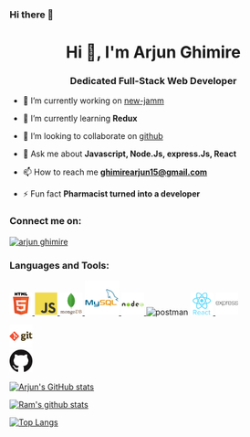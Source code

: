 ### Hi there 👋
<h1 align="center">Hi 👋, I'm Arjun Ghimire</h1>
<h3 align="center">Dedicated Full-Stack Web Developer</h3>

- 🔭 I’m currently working on [new-jamm](https://github.com/ghimirear/new-jamm)


- 🌱 I’m currently learning **Redux**

- 👯 I’m looking to collaborate on [github](https://github.com/ghimirear)


- 💬 Ask me about **Javascript, Node.Js, express.Js, React**

- 📫 How to reach me **ghimirearjun15@gmail.com**

- ⚡ Fun fact **Pharmacist turned into a developer**

<h3 align="left">Connect me on:</h3> 
<p align="left">
<a href="https://www.linkedin.com/in/arjun-ghimire/" target="blank"><img align="center" src="https://cdn.jsdelivr.net/npm/simple-icons@3.0.1/icons/linkedin.svg" alt="arjun ghimire" height="30" width="40" hex="#0e76a8" /></a>


</p>

<h3 align="left">Languages and Tools:</h3>
<p> <a href="https://www.w3.org/html/" target="_blank"> <img src="https://raw.githubusercontent.com/devicons/devicon/master/icons/html5/html5-original-wordmark.svg" alt="html5" width="40" height="40"/> </a>
<a href="https://developer.mozilla.org/en-US/docs/Web/JavaScript" target="_blank"> <img src="https://raw.githubusercontent.com/devicons/devicon/master/icons/javascript/javascript-original.svg" alt="javascript" width="40" height="40"/>
 <a href="https://www.mongodb.com/" target="_blank"> <img src="https://raw.githubusercontent.com/devicons/devicon/master/icons/mongodb/mongodb-original-wordmark.svg" alt="mongodb" width="40" height="40" margin="10"/> </a> <a href="https://www.mysql.com/" target="_blank"> <img src="https://raw.githubusercontent.com/devicons/devicon/master/icons/mysql/mysql-original-wordmark.svg" alt="mysql" width="60" height="60" margin="10"/> </a>
  <a href="https://nodejs.org" target="_blank"> <img src="https://raw.githubusercontent.com/devicons/devicon/master/icons/nodejs/nodejs-original-wordmark.svg" alt="nodejs" width="40" height="40"/> </a
    <a href="https://postman.com" target="_blank"> <img src="https://www.vectorlogo.zone/logos/getpostman/getpostman-icon.svg" alt="postman" width="40" height="40" margin="10"/> </a>
  <a href="https://reactjs.org/" target="_blank"> <img src="https://raw.githubusercontent.com/devicons/devicon/master/icons/react/react-original-wordmark.svg" alt="react" width="40" height="40"/> </a>
  <a href="https://expressjs.com" target="_blank"> <img src="https://raw.githubusercontent.com/devicons/devicon/master/icons/express/express-original-wordmark.svg" alt="express" width="40" height="40"/>
   
  <a href="https://expressjs.com" target="_blank"> <img src="https://raw.githubusercontent.com/github/explore/80688e429a7d4ef2fca1e82350fe8e3517d3494d/topics/git/git.png" alt="express" width="40" height="40"/>  
   <a href="https://expressjs.com" target="_blank"> <img src="https://raw.githubusercontent.com/github/explore/78df643247d429f6cc873026c0622819ad797942/topics/github/github.png" alt="express" width="40" height="40"/>  
    
 [![Arjun's GitHub stats](https://github-readme-stats.vercel.app/api?username=ghimirear)](https://github.com/ghimirear/github-readme-stats)
<p><a target="_blank" rel="noopener noreferrer" href="https://camo.githubusercontent.com/cfe7820b25aa29ac10110aaff7cf00b6c35a62bec7006597c1c41923694103a0/68747470733a2f2f6769746875622d726561646d652d73746174732e76657263656c2e6170702f6170693f757365726e616d653d72616d2d7361682673686f775f69636f6e733d74727565267469746c655f636f6c6f723d32386561383026746578745f636f6c6f723d6633663366332662675f636f6c6f723d303934373835"><img src="https://camo.githubusercontent.com/cfe7820b25aa29ac10110aaff7cf00b6c35a62bec7006597c1c41923694103a0/68747470733a2f2f6769746875622d726561646d652d73746174732e76657263656c2e6170702f6170693f757365726e616d653d72616d2d7361682673686f775f69636f6e733d74727565267469746c655f636f6c6f723d32386561383026746578745f636f6c6f723d6633663366332662675f636f6c6f723d303934373835" alt="Ram's github stats" data-canonical-src="https://github-readme-stats.vercel.app/api?username=ram-sah&amp;show_icons=true&amp;title_color=28ea80&amp;text_color=f3f3f3&amp;bg_color=094785" style="max-width:100%;"></a>
 <p>
<a href="https://github.com/ghimirear/github-readme-stats"><img src="https://camo.githubusercontent.com/3b0e83f88ec55bc6d297bbdfa253af4e96a6bacf07a9dbf4ee85dd4b7b664186/68747470733a2f2f6769746875622d726561646d652d73746174732e76657263656c2e6170702f6170692f746f702d6c616e67732f3f757365726e616d653d72616d2d736168266c61796f75743d636f6d70616374267469746c655f636f6c6f723d32386561383026746578745f636f6c6f723d6633663366332662675f636f6c6f723d303934373835" alt="Top Langs" data-canonical-src="https://github-readme-stats.vercel.app/api/top-langs/?username=ghimirear&amp;layout=compact&amp;title_color=28ea80&amp;text_color=f3f3f3&amp;bg_color=094785" style="max-width:100%;"></a>
<br></p>
